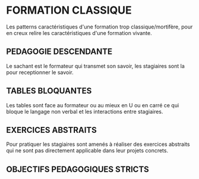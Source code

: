 # FORMATION CLASSIQUE

Les patterns caractéristiques d'une formation trop classique/mortifère, pour en creux relire les caractéristiques d'une formation vivante.

## PEDAGOGIE DESCENDANTE

Le sachant est le formateur qui transmet son savoir, les stagiaires sont la pour receptionner le savoir.

## TABLES BLOQUANTES

Les tables sont face au formateur ou au mieux en U ou en carré ce qui bloque le langage non verbal et les interactions entre stagiaires.

## EXERCICES ABSTRAITS

Pour pratiquer les stagiaires sont amenés à réaliser des exercices abstraits qui ne sont pas directement applicable dans leur projets concrets.

## OBJECTIFS PEDAGOGIQUES STRICTS


